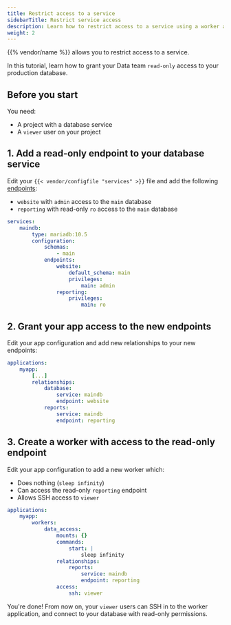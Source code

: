 ```yaml
---
title: Restrict access to a service
sidebarTitle: Restrict service access
description: Learn how to restrict access to a service using a worker and additional endpoints to the service.
weight: 2
---
```


{{% vendor/name %}} allows you to restrict access to a service. 

In this tutorial, learn how to grant your Data team `read-only` access to your production database.

## Before you start

You need:

- A project with a database service
- A `viewer` user on your project

## 1. Add a read-only endpoint to your database service

Edit your `{{< vendor/configfile "services" >}}` file and add the following [endpoints](/add-services/mysql/_index.md#define-permissions):

- `website` with `admin` access to the `main` database
- `reporting` with read-only `ro` access to the `main` database

```yaml {configFile="services"}
services:
    maindb:
        type: mariadb:10.5
        configuration:
            schemas:
                - main
            endpoints:
                website:
                    default_schema: main
                    privileges:
                        main: admin
                reporting:
                    privileges:
                        main: ro
```

## 2. Grant your app access to the new endpoints

Edit your app configuration and add new relationships to your new endpoints:

```yaml {configFile="app"}
applications:
    myapp:
        [...]
        relationships:
            database: 
                service: maindb
                endpoint: website
            reports:
                service: maindb
                endpoint: reporting
```

## 3. Create a worker with access to the read-only endpoint

Edit your app configuration to add a new worker which:

- Does nothing (`sleep infinity`) 
- Can access the read-only `reporting` endpoint
- Allows SSH access to `viewer`

```yaml {configFile="app"}
applications:
    myapp:
        workers:
            data_access:
                mounts: {}
                commands:
                    start: |
                        sleep infinity
                relationships:
                    reports:
                        service: maindb
                        endpoint: reporting
                access:
                    ssh: viewer
```

You're done!
From now on, your `viewer` users can SSH in to the worker application,
and connect to your database with read-only permissions.